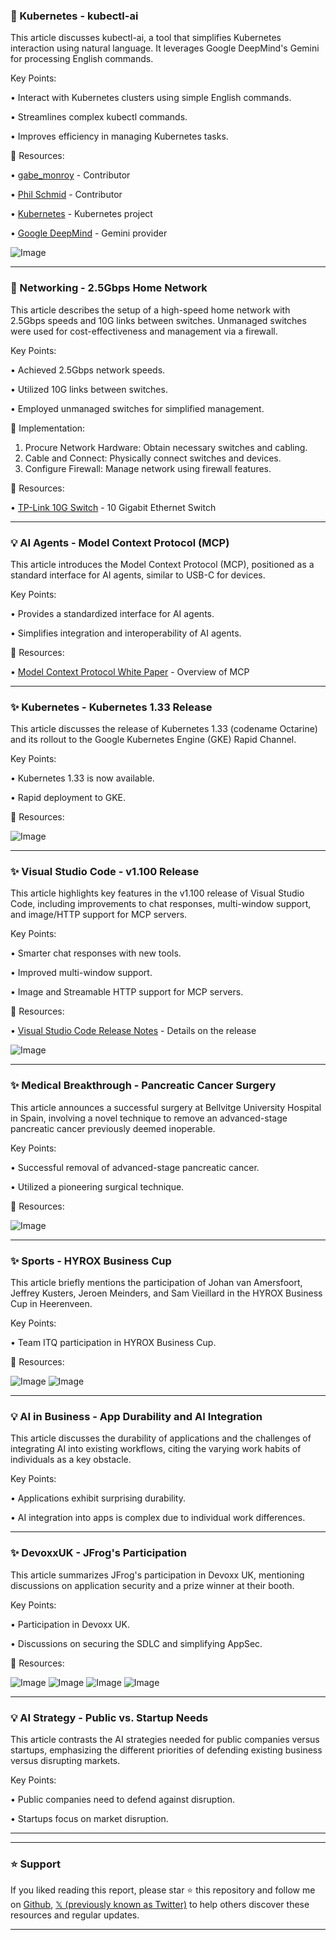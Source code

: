 ### 🤖 Kubernetes - kubectl-ai

This article discusses kubectl-ai, a tool that simplifies Kubernetes interaction using natural language.  It leverages Google DeepMind's Gemini for processing English commands.

Key Points:

• Interact with Kubernetes clusters using simple English commands.

• Streamlines complex kubectl commands.

• Improves efficiency in managing Kubernetes tasks.


🔗 Resources:

• [gabe_monroy](https://x.com/gabe_monroy) -  Contributor

• [Phil Schmid](https://x.com/_philschmid) - Contributor

• [Kubernetes](https://x.com/kubernetesio) - Kubernetes project

• [Google DeepMind](https://x.com/GoogleDeepMind) - Gemini provider

![Image](https://pbs.twimg.com/amplify_video_thumb/1915729690074963968/img/HDqEkQeHEM_iPnA1.jpg)


---
### 🚀 Networking - 2.5Gbps Home Network

This article describes the setup of a high-speed home network with 2.5Gbps speeds and 10G links between switches.  Unmanaged switches were used for cost-effectiveness and management via a firewall.

Key Points:

• Achieved 2.5Gbps network speeds.

• Utilized 10G links between switches.

• Employed unmanaged switches for simplified management.


🚀 Implementation:

1.  Procure Network Hardware: Obtain necessary switches and cabling.
2.  Cable and Connect: Physically connect switches and devices.
3.  Configure Firewall:  Manage network using firewall features.


🔗 Resources:

• [TP-Link 10G Switch](https://amzn.to/3YAQDLt) - 10 Gigabit Ethernet Switch

---
### 💡 AI Agents - Model Context Protocol (MCP)

This article introduces the Model Context Protocol (MCP),  positioned as a standard interface for AI agents, similar to USB-C for devices.

Key Points:

•  Provides a standardized interface for AI agents.

•  Simplifies integration and interoperability of AI agents.


🔗 Resources:

• [Model Context Protocol White Paper](https://docker.com/resources/the-model-context-protocol-white-paper/) - Overview of MCP


---
### ✨ Kubernetes - Kubernetes 1.33 Release

This article discusses the release of Kubernetes 1.33 (codename Octarine) and its rollout to the Google Kubernetes Engine (GKE) Rapid Channel.

Key Points:

• Kubernetes 1.33 is now available.

• Rapid deployment to GKE.


🔗 Resources:

![Image](https://pbs.twimg.com/media/GqggIX0XwAAaXYf?format=jpg&name=small)


---
### ✨ Visual Studio Code - v1.100 Release

This article highlights key features in the v1.100 release of Visual Studio Code, including improvements to chat responses, multi-window support, and image/HTTP support for MCP servers.

Key Points:

• Smarter chat responses with new tools.

• Improved multi-window support.

• Image and Streamable HTTP support for MCP servers.


🔗 Resources:

• [Visual Studio Code Release Notes](https://aka.ms/VSCodeRelease) - Details on the release

![Image](https://pbs.twimg.com/media/GqcVjC5XcAAnfLC?format=jpg&name=small)


---
### ✨ Medical Breakthrough - Pancreatic Cancer Surgery

This article announces a successful surgery at Bellvitge University Hospital in Spain, involving a novel technique to remove an advanced-stage pancreatic cancer previously deemed inoperable.

Key Points:

• Successful removal of advanced-stage pancreatic cancer.

• Utilized a pioneering surgical technique.


🔗 Resources:

![Image](https://pbs.twimg.com/amplify_video_thumb/1920818970661191680/img/BLx2xuRPRGdb0Apy.jpg)


---
### ✨ Sports - HYROX Business Cup

This article briefly mentions the participation of Johan van Amersfoort, Jeffrey Kusters, Jeroen Meinders, and Sam Vieillard in the HYROX Business Cup in Heerenveen.

Key Points:

• Team ITQ participation in HYROX Business Cup.


🔗 Resources:

![Image](https://pbs.twimg.com/media/Gqg9LqoWwAAE_TI?format=jpg&name=small)
![Image](https://pbs.twimg.com/media/Gqg9MP0XIAAVFJz?format=jpg&name=small)


---
### 💡 AI in Business - App Durability and AI Integration

This article discusses the durability of applications and the challenges of integrating AI into existing workflows, citing the varying work habits of individuals as a key obstacle.

Key Points:

• Applications exhibit surprising durability.

• AI integration into apps is complex due to individual work differences.


---
### ✨ DevoxxUK - JFrog's Participation

This article summarizes JFrog's participation in Devoxx UK, mentioning discussions on application security and a prize winner at their booth.

Key Points:

• Participation in Devoxx UK.

• Discussions on securing the SDLC and simplifying AppSec.


🔗 Resources:

![Image](https://pbs.twimg.com/media/GqhfTC0WEAA6iQn?format=jpg&name=360x360)
![Image](https://pbs.twimg.com/media/GqhfUP8XAAM56Vm?format=jpg&name=360x360)
![Image](https://pbs.twimg.com/media/GqhfVd-XQAEv7nT?format=jpg&name=360x360)
![Image](https://pbs.twimg.com/media/GqhfWs5W8AAv08J?format=jpg&name=360x360)


---
### 💡 AI Strategy - Public vs. Startup Needs

This article contrasts the AI strategies needed for public companies versus startups, emphasizing the different priorities of defending existing business versus disrupting markets.

Key Points:

• Public companies need to defend against disruption.

• Startups focus on market disruption.


---


---

### ⭐️ Support

If you liked reading this report, please star ⭐️ this repository and follow me on [Github](https://github.com/Drix10), [𝕏 (previously known as Twitter)](https://x.com/DRIX_10_) to help others discover these resources and regular updates.

---